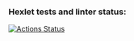 ### Hexlet tests and linter status:
[![Actions Status](https://github.com/sukhorukovmv/frontend-project-lvl1/workflows/hexlet-check/badge.svg)](https://github.com/sukhorukovmv/frontend-project-lvl1/actions)